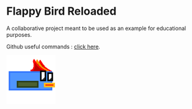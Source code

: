 # Flappy Bird Reloaded
A collaborative project meant to be used as an example for educational purposes.

Github useful commands : [click here](/docs/gitcommands.md).

![Bird](/assets/bird.png "Project Bird")

